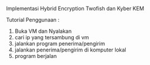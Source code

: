 Implementasi Hybrid Encryption Twofish dan Kyber KEM

Tutorial Penggunaan :
1. Buka VM dan Nyalakan
2. cari ip yang tersambung di vm
3. jalankan program penerima/pengirim
4. jalankan penerima/pengirim di komputer lokal
5. program berjalan
